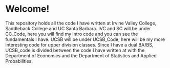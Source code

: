 # Welcome!
This repository holds all the code I have written at Irvine Valley College, Saddleback College and UC Santa Barbara.
IVC and SC will be under CC_Code, here you will find my intro code and you can see the fundamentals I have.
UCSB will be under UCSB_Code, here will be my more interesting code for upper division classes. 
Since I have a dual BA/BS, UCSB_code is divided between the code I have written at with the Department of Economics and the Department of Statistics and Applied Probabilities. 
